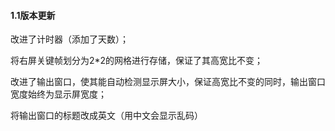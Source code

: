#### 1.1版本更新
改进了计时器（添加了天数）；


将右屏关键帧划分为2*2的网格进行存储，保证了其高宽比不变；


改进了输出窗口，使其能自动检测显示屏大小，保证高宽比不变的同时，输出窗口宽度始终为显示屏宽度；


将输出窗口的标题改成英文（用中文会显示乱码）
